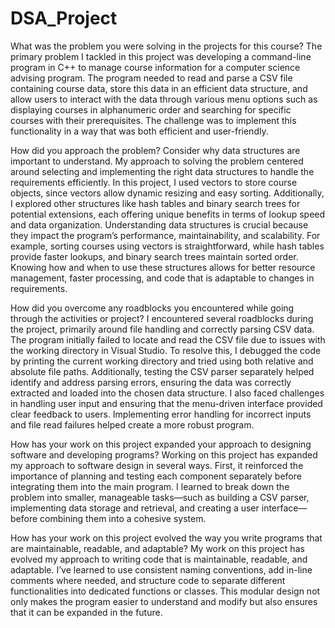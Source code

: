 # DSA_Project
What was the problem you were solving in the projects for this course?
The primary problem I tackled in this project was developing a command-line program in C++ to manage course information for a computer science advising program. The program needed to read and parse a CSV file containing course data, store this data in an efficient data structure, and allow users to interact with the data through various menu options such as displaying courses in alphanumeric order and searching for specific courses with their prerequisites. The challenge was to implement this functionality in a way that was both efficient and user-friendly.

How did you approach the problem? Consider why data structures are important to understand.
My approach to solving the problem centered around selecting and implementing the right data structures to handle the requirements efficiently. In this project, I used vectors to store course objects, since vectors allow dynamic resizing and easy sorting. Additionally, I explored other structures like hash tables and binary search trees for potential extensions, each offering unique benefits in terms of lookup speed and data organization.
Understanding data structures is crucial because they impact the program’s performance, maintainability, and scalability. For example, sorting courses using vectors is straightforward, while hash tables provide faster lookups, and binary search trees maintain sorted order. Knowing how and when to use these structures allows for better resource management, faster processing, and code that is adaptable to changes in requirements.

How did you overcome any roadblocks you encountered while going through the activities or project?
I encountered several roadblocks during the project, primarily around file handling and correctly parsing CSV data. The program initially failed to locate and read the CSV file due to issues with the working directory in Visual Studio. To resolve this, I debugged the code by printing the current working directory and tried using both relative and absolute file paths. Additionally, testing the CSV parser separately helped identify and address parsing errors, ensuring the data was correctly extracted and loaded into the chosen data structure.
I also faced challenges in handling user input and ensuring that the menu-driven interface provided clear feedback to users. Implementing error handling for incorrect inputs and file read failures helped create a more robust program.

How has your work on this project expanded your approach to designing software and developing programs?
Working on this project has expanded my approach to software design in several ways. First, it reinforced the importance of planning and testing each component separately before integrating them into the main program. 
I learned to break down the problem into smaller, manageable tasks—such as building a CSV parser, implementing data storage and retrieval, and creating a user interface—before combining them into a cohesive system.

How has your work on this project evolved the way you write programs that are maintainable, readable, and adaptable?
My work on this project has evolved my approach to writing code that is maintainable, readable, and adaptable. I’ve learned to use consistent naming conventions, add in-line comments where needed, and structure code to separate different functionalities into dedicated functions or classes. This modular design not only makes the program easier to understand and modify but also ensures that it can be expanded in the future.
